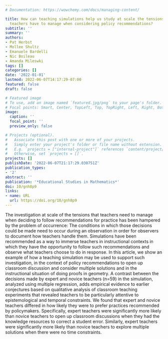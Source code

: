 ```yaml
---
# Documentation: https://wowchemy.com/docs/managing-content/

title: How can teaching simulations help us study at scale the tensions mathematics
  teachers have to manage when considering policy recommendations?
subtitle: ''
summary: ''
authors:
- Pat Herbst
- Mollee Shultz
- Emanuele Bardelli
- Nic Boileau
- Amanda Mileswki
tags: []
categories: []
date: '2022-01-01'
lastmod: 2022-06-07T14:17:29-07:00
featured: false
draft: false

# Featured image
# To use, add an image named `featured.jpg/png` to your page's folder.
# Focal points: Smart, Center, TopLeft, Top, TopRight, Left, Right, BottomLeft, Bottom, BottomRight.
image:
  caption: ''
  focal_point: ''
  preview_only: false

# Projects (optional).
#   Associate this post with one or more of your projects.
#   Simply enter your project's folder or file name without extension.
#   E.g. `projects = ["internal-project"]` references `content/project/deep-learning/index.md`.
#   Otherwise, set `projects = []`.
projects: []
publishDate: '2022-06-07T21:17:29.030751Z'
publication_types:
- '2'
abstract: ''
publication: '*Educational Studies in Mathematics*'
doi: 10/gnh8p9
links:
- name: URL
  url: https://doi.org/10/gnh8p9
---
```


The investigation at scale of the tensions that teachers need to manage when deciding to follow recommendations for practice has been hampered by the problem of occurrence: The conditions in which those decisions could be made need to occur during an observation in order for observers to document how teachers handle them. Simulations have been recommended as a way to immerse teachers in instructional contexts in which they have the opportunity to follow such recommendations and observe what teachers choose to do in response. In this article, we show an example of how a teaching simulation may be used to support such investigation, in the context of policy recommendations to open up classroom discussion and consider multiple solutions and in the instructional situation of doing proofs in geometry. A contrast between the decisions made by expert and novice teachers (n=59) in the simulation, analyzed using multiple regression, adds empirical evidence to earlier conjectures based on qualitative analysis of classroom teaching experiments that revealed teachers to be particularly attentive to epistemological and temporal constraints. We found that expert and novice teachers differed in how likely they were to prefer practices recommended by policymakers. Specifically, expert teachers were significantly more likely than novice teachers to open up classroom discussions when they had the knowledge resources to correct a student error. Similarly, expert teachers were significantly more likely than novice teachers to explore multiple solutions when there were no time constraints.
